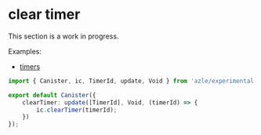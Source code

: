 # clear timer

This section is a work in progress.

Examples:

- [timers](https://github.com/demergent-labs/azle/tree/main/examples/timers)

```typescript
import { Canister, ic, TimerId, update, Void } from 'azle/experimental';

export default Canister({
    clearTimer: update([TimerId], Void, (timerId) => {
        ic.clearTimer(timerId);
    })
});
```
